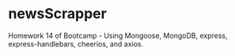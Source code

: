 # newsScrapper
Homework 14 of Bootcamp - Using Mongoose, MongoDB, express, express-handlebars, cheerios, and axios. 

